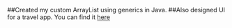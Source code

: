 ##Created my custom ArrayList using generics in Java.
##Also designed UI for a travel app. You can find it [here](https://www.figma.com/file/eWfYreG43wd2XFLjqsYRdT/Travel-App---%40achintya2205?node-id=0%3A1)
